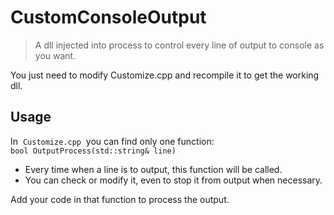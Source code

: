 # CustomConsoleOutput
> A dll injected into process to control every line of output to console as you want.

You just need to modify Customize.cpp and recompile it to get the working dll.  

## Usage

In&nbsp;&nbsp;```Customize.cpp```&nbsp;&nbsp;you can find only one function:  
```bool OutputProcess(std::string& line)```  

- Every time when a line is to output, this function will be called.  
- You can check or modify it, even to stop it from output when necessary.  

Add your code in that function to process the output.
